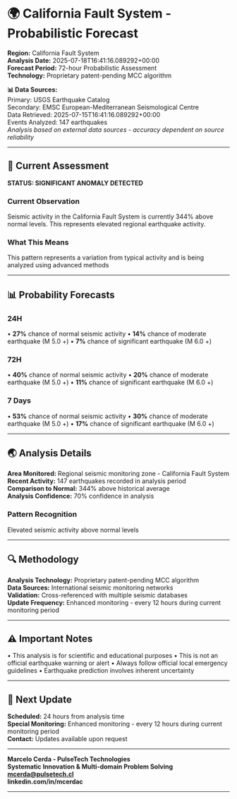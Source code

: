 # 🌍 California Fault System - Probabilistic Forecast

**Region:** California Fault System  
**Analysis Date:** 2025-07-18T16:41:16.089292+00:00  
**Forecast Period:** 72-hour Probabilistic Assessment  
**Technology:** Proprietary patent-pending MCC algorithm  

**📊 Data Sources:**  
Primary: USGS Earthquake Catalog  
Secondary: EMSC European-Mediterranean Seismological Centre  
Data Retrieved: 2025-07-15T16:41:16.089292+00:00  
Events Analyzed: 147 earthquakes  
*Analysis based on external data sources - accuracy dependent on source reliability*

---

## 🎯 Current Assessment

**STATUS: SIGNIFICANT ANOMALY DETECTED**

### Current Observation
Seismic activity in the California Fault System is currently 344% above normal levels. This represents elevated regional earthquake activity.

### What This Means
This pattern represents a variation from typical activity and is being analyzed using advanced methods

---

## 📊 Probability Forecasts

### 24H
• **27%** chance of normal seismic activity
• **14%** chance of moderate earthquake (M 5.0 +)
• **7%** chance of significant earthquake (M 6.0 +)

### 72H
• **40%** chance of normal seismic activity
• **20%** chance of moderate earthquake (M 5.0 +)
• **11%** chance of significant earthquake (M 6.0 +)

### 7 Days
• **53%** chance of normal seismic activity
• **30%** chance of moderate earthquake (M 5.0 +)
• **17%** chance of significant earthquake (M 6.0 +)

---

## 🌏 Analysis Details
**Area Monitored:** Regional seismic monitoring zone - California Fault System  
**Recent Activity:** 147 earthquakes recorded in analysis period  
**Comparison to Normal:** 344% above historical average  
**Analysis Confidence:** 70% confidence in analysis  

### Pattern Recognition
Elevated seismic activity above normal levels

---

## 🔍 Methodology
**Analysis Technology:** Proprietary patent-pending MCC algorithm  
**Data Sources:** International seismic monitoring networks  
**Validation:** Cross-referenced with multiple seismic databases  
**Update Frequency:** Enhanced monitoring - every 12 hours during current monitoring period  

---

## ⚠️ Important Notes
• This analysis is for scientific and educational purposes
• This is not an official earthquake warning or alert
• Always follow official local emergency guidelines
• Earthquake prediction involves inherent uncertainty

---

## 📅 Next Update
**Scheduled:** 24 hours from analysis time  
**Special Monitoring:** Enhanced monitoring - every 12 hours during current monitoring period  
**Contact:** Updates available upon request  

---

**Marcelo Cerda - PulseTech Technologies**  
**Systematic Innovation & Multi-domain Problem Solving**  
**mcerda@pulsetech.cl**  
**linkedin.com/in/mcerdac**

---

